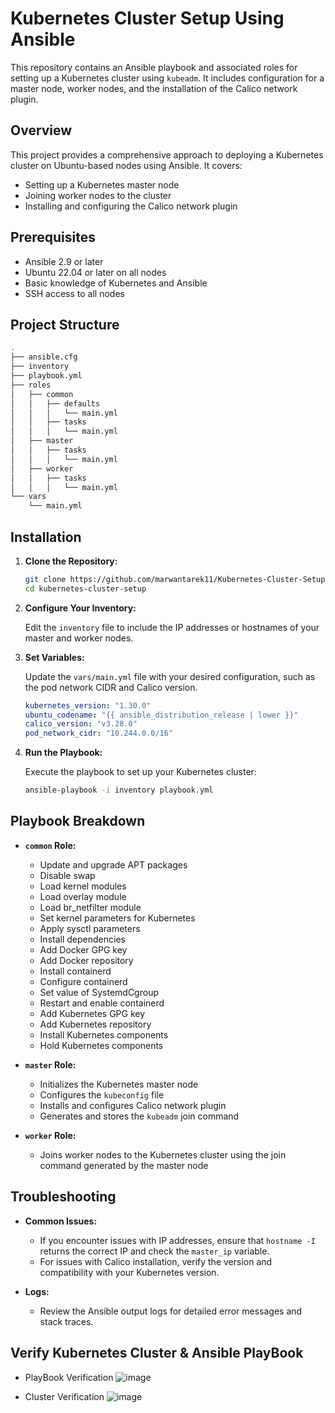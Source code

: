 # Kubernetes Cluster Setup Using Ansible

This repository contains an Ansible playbook and associated roles for setting up a Kubernetes cluster using `kubeadm`. It includes configuration for a master node, worker nodes, and the installation of the Calico network plugin.

## Overview

This project provides a comprehensive approach to deploying a Kubernetes cluster on Ubuntu-based nodes using Ansible. It covers:

- Setting up a Kubernetes master node
- Joining worker nodes to the cluster
- Installing and configuring the Calico network plugin

## Prerequisites

- Ansible 2.9 or later
- Ubuntu 22.04 or later on all nodes
- Basic knowledge of Kubernetes and Ansible
- SSH access to all nodes

## Project Structure

```bash
.
├── ansible.cfg
├── inventory
├── playbook.yml
├── roles
│   ├── common
│   │   ├── defaults
│   │   │   └── main.yml
│   │   ├── tasks
│   │   │   └── main.yml
│   ├── master
│   │   ├── tasks
│   │   │   └── main.yml
│   ├── worker
│   │   ├── tasks
│   │   │   └── main.yml
└── vars
    └── main.yml
```

## Installation

1. **Clone the Repository:**

   ```bash
   git clone https://github.com/marwantarek11/Kubernetes-Cluster-Setup-Using-Kubeadm-Via-Ansible-Roles.git
   cd kubernetes-cluster-setup
   ```

2. **Configure Your Inventory:**

   Edit the `inventory` file to include the IP addresses or hostnames of your master and worker nodes.

3. **Set Variables:**

   Update the `vars/main.yml` file with your desired configuration, such as the pod network CIDR and Calico version.

   ```yaml
   kubernetes_version: "1.30.0"
   ubuntu_codename: "{{ ansible_distribution_release | lower }}"
   calico_version: "v3.28.0"
   pod_network_cidr: "10.244.0.0/16"

   ```

4. **Run the Playbook:**

   Execute the playbook to set up your Kubernetes cluster:

   ```bash
   ansible-playbook -i inventory playbook.yml
   ```

## Playbook Breakdown

- **`common` Role:** 
  - Update and upgrade APT packages
  - Disable swap
  - Load kernel modules
  - Load overlay module
  - Load br_netfilter module
  - Set kernel parameters for Kubernetes
  - Apply sysctl parameters
  - Install dependencies
  - Add Docker GPG key
  - Add Docker repository
  - Install containerd
  - Configure containerd
  - Set value of SystemdCgroup
  - Restart and enable containerd
  - Add Kubernetes GPG key
  - Add Kubernetes repository
  - Install Kubernetes components
  - Hold Kubernetes components

- **`master` Role:**
  - Initializes the Kubernetes master node
  - Configures the `kubeconfig` file
  - Installs and configures Calico network plugin
  - Generates and stores the `kubeadm` join command

- **`worker` Role:**
  - Joins worker nodes to the Kubernetes cluster using the join command generated by the master node

## Troubleshooting

- **Common Issues:**
  - If you encounter issues with IP addresses, ensure that `hostname -I` returns the correct IP and check the `master_ip` variable.
  - For issues with Calico installation, verify the version and compatibility with your Kubernetes version.

- **Logs:**
  - Review the Ansible output logs for detailed error messages and stack traces.

## Verify Kubernetes Cluster & Ansible PlayBook

- PlayBook Verification
   ![image](https://github.com/user-attachments/assets/2109590e-136d-46f2-8034-09b8f9da2edd)

- Cluster Verification
   ![image](https://github.com/user-attachments/assets/e5690057-dcf5-419d-b4e8-41aa545498ad)

